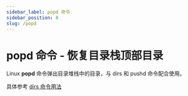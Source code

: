 ```yaml
---
sidebar_label: popd 命令
sidebar_position: 8
slug: /popd
---
```


# popd 命令 - 恢复目录栈顶部目录



Linux **popd** 命令弹出目录堆栈中的目录，与 dirs 和 pushd 命令配合使用。

具体参考 [dirs 命令用法](/linux-command/dirs)


